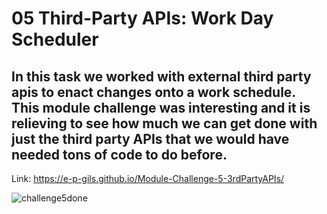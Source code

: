 # 05 Third-Party APIs: Work Day Scheduler

## In this task we worked with external third party apis to enact changes onto a work schedule. This module challenge was interesting and it is relieving to see how much we can get done with just the third party APIs that we would have needed tons of code to do before. 

Link: https://e-p-gils.github.io/Module-Challenge-5-3rdPartyAPIs/ 

![challenge5done](https://user-images.githubusercontent.com/122584161/221739179-1e000da8-6e52-49f3-9f6b-4b58cc238752.png)
